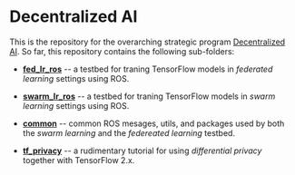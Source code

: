 # Decentralized AI

This is the repository for the overarching strategic program [Decentralized AI](https://www.ai.se/en/projects-9/decentralized-ai). So far, this repository contains the following sub-folders:

* [__fed_lr_ros__](https://github.com/aidotse/DecentralizedAI/tree/main/fed_lr_ros) -- a testbed for traning TensorFlow models in *federated learning* settings using ROS.

* [__swarm_lr_ros__](https://github.com/aidotse/DecentralizedAI/tree/main/fed_lr_ros) -- a testbed for traning TensorFlow models in *swarm learning* settings using ROS.

* [__common__](https://github.com/aidotse/DecentralizedAI/tree/main/common) -- common ROS mesages, utils, and packages used by both the *swarm learning* and the *federeated learning* testbed.

* [__tf_privacy__](https://github.com/aidotse/DecentralizedAI/tree/main/tf_privacy) -- a rudimentary tutorial for using _differential privacy_ together with TensorFlow 2.x.
